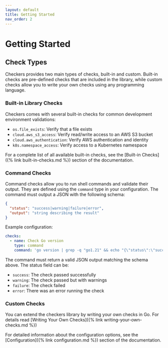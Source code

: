 ```yaml
---
layout: default
title: Getting Started
nav_order: 2
---
```


# Getting Started

## Check Types

Checkers provides two main types of checks, built-in and custom. Built-in checks
are pre-defined checks that are included in the library, while custom checks
allow you to write your own checks using any programming language.

### Built-in Library Checks

Checkers comes with several built-in checks for common development environment validations:

- `os.file_exists`: Verify that a file exists
- `cloud.aws_s3_access`: Verify read/write access to an AWS S3 bucket
- `cloud.aws_authentication`: Verify AWS authentication and identity
- `k8s.namespace_access`: Verify access to a Kubernetes namespace

For a complete list of all available built-in checks, see the 
[Built-in Checks]({% link built-in-checks.md %}) section of the documentation.

### Command Checks

Command checks allow you to run shell commands and validate their output. They
are defined using the `command` type in your configuration. The command must
output a JSON with the following schema:

```json
{
  "status": "success|warning|failure|error",
  "output": "string describing the result"
}
```

Example configuration:

```yaml
checks:
  - name: Check Go version
    type: command
    command: 'go version | grep -q "go1.21" && echo "{\"status\":\"success\",\"output\":\"Go 1.21 is installed\"}" || echo "{\"status\":\"failure\",\"output\":\"Wrong Go version\"}"'
```

The command must return a valid JSON output matching the schema above. The status field can be:

- `success`: The check passed successfully
- `warning`: The check passed but with warnings
- `failure`: The check failed
- `error`: There was an error running the check

### Custom Checks

You can extend the checkers library by writing your own checks in Go. For details read
[Writing Your Own Checks]({% link writing-your-own-checks.md %})


For detailed information about the configuration options, see the [Configuration]({% link configuration.md %}) section of the documentation.
